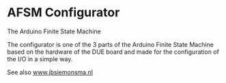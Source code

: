 # AFSM Configurator
The Arduino Finite State Machine

The configurator is one of the 3 parts of the Arduino Finite State Machine
based on the hardware of the DUE board and made for the configuration of 
the I/O in a simple way.

See also www.jbsiemonsma.nl
